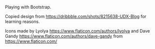 Playing with Bootstrap.

Copied design from https://dribbble.com/shots/8215638-UDX-Blog for learning reasons.

Icons made by Lyolya https://www.flaticon.com/authors/lyolya and Dave Gandy https://www.flaticon.com/authors/dave-gandy from https://www.flaticon.com/

